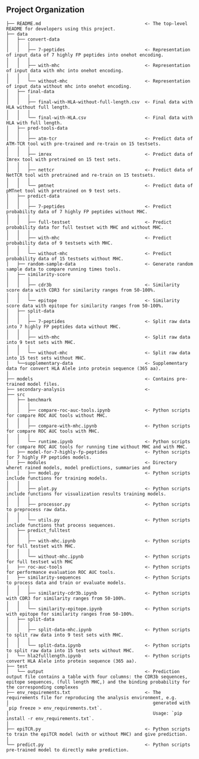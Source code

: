 ## Project Organization

    ├── README.md                                       <- The top-level README for developers using this project.
    ├── data
    │   ├── convert-data                    
    │   │   │
    │   │   ├── 7-peptides                              <- Representation of input data of 7 highly FP peptides into onehot encoding.
    │   │   │
    │   │   ├── with-mhc                                <- Representation of input data with mhc into onehot encoding.
    │   │   │
    │   │   └── without-mhc                             <- Representation of input data without mhc into onehot encoding.
    │   ├── final-data                      
    │   │   │
    │   │   ├── final-with-HLA-without-full-length.csv  <- Final data with HLA without full length.   
    │   │   │
    │   │   └── final-with-HLA.csv                      <- Final data with HLA with full length.
    │   ├── pred-tools-data                             
    │   │   │
    │   │   ├── atm-tcr                                 <- Predict data of ATM-TCR tool with pre-trained and re-train on 15 testsets.
    │   │   │
    │   │   ├── imrex                                   <- Predict data of Imrex tool with pretrained on 15 test sets.
    │   │   │                                           
    │   │   ├── nettcr                                  <- Predict data of NetTCR tool with pretrained and re-train on 15 testsets.
    │   │   │                                           
    │   │   └── pmtnet                                  <- Predict data of pMTnet tool with pretrained on 9 test sets.
    │   ├── predict-data                              
    │   │   │                                           
    │   │   ├── 7-peptides                              <- Predict probability data of 7 highly FP peptides without MHC.
    │   │   │                                           
    │   │   ├── full-testset                            <- Predict probability data for full testset with MHC and without MHC.
    │   │   │                                           
    │   │   ├── with-mhc                                <- Predict probability data of 9 testsets with MHC.
    │   │   │                                           
    │   │   └── without-mhc                             <- Predict probability data of 15 testsets without MHC.
    │   ├── random-sample-data                          <- Generate random sample data to compare running times tools.
    │   ├── similarity-score                            
    │   │   │                                           
    │   │   ├── cdr3b                                   <- Similarity score data with CDR3 for similarity ranges from 50-100%.
    │   │   │                                           
    │   │   └── epitope                                 <- Similarity score data with epitope for similarity ranges from 50-100%.
    │   ├── split-data                                  
    │   │   │                                           
    │   │   ├── 7-peptides                              <- Split raw data into 7 highly FP peptides data without MHC.
    │   │   │                                           
    │   │   ├── with-mhc                                <- Split raw data into 9 test sets with MHC.
    │   │   │                                           
    │   │   └── without-mhc                             <- Split raw data into 15 test sets without MHC.
    │   └──supplementary-data                           <- Supplementary data for convert HLA Alele into protein sequence (365 aa).
    │
    ├── models                                          <- Contains pre-trained model files.
    ├── secondary-analysis                              <- 
    ├── src                                             
    │   ├── benchmark                                   
    │   │   │                                           
    │   │   ├── compare-roc-auc-tools.ipynb             <- Python scripts for compare ROC AUC tools without MHC.
    │   │   │                                           
    │   │   ├── compare-with-mhc.ipynb                  <- Python scripts for compare ROC AUC tools with MHC.
    │   │   │                                           
    │   │   └── runtime.ipynb                           <- Python scripts for compare ROC AUC tools for running time without MHC and with MHC.
    │   ├── model-for-7-highly-fp-peptides              <- Python scripts for 7 highly FP peptides models.
    │   ├── modules                                     <- Directory wheret rained models, model predictions, summaries and
    │   │   ├── model.py                                <- Python scripts include functions for training models.
    │   │   │         
    │   │   ├── plot.py                                 <- Python scripts include functions for visualization results training models.
    │   │   │                                           
    │   │   ├── processor.py                            <- Python scripts to preprocess raw data.
    │   │   │                                                                             
    │   │   └── utils.py                                <- Python scripts include functions that process sequences.
    │   ├── predict_fulltest                           
    │   │   │                                           
    │   │   ├── with-mhc.ipynb                          <- Python scripts for full testset with MHC.
    │   │   │                                           
    │   │   └── without-mhc.ipynb                       <- Python scripts for full testset with MHC 
    │   ├── roc-auc-tools                               <- Python scripts for performance evaluation ROC AUC tools.
    │   ├── similarity-sequences                        <- Python Scripts to process data and train or evaluate models.
    │   │   │                                           
    │   │   ├── similarity-cdr3b.ipynb                  <- Python scripts with CDR3 for similarity ranges from 50-100%.
    │   │   │                                           
    │   │   └── similarity-epitope.ipynb                <- Python scripts with epitope for similarity ranges from 50-100%.
    │   ├── split-data                                 
    │   │   │                                           
    │   │   ├── split-data-mhc.ipynb                    <- Python scripts to split raw data into 9 test sets with MHC.
    │   │   │                                           
    │   │   └── split-data.ipynb                        <- Python scripts to split raw data into 15 test sets without MHC.
    │   └── hla2fulllength.ipynb                        <- Python scripts convert HLA Alele into protein sequence (365 aa).
    ├── test                                            
    │   └── output                                      <- Prediction output file contains a table with four columns: the CDR3b sequences, epitope sequences, (full length MHC,) and the binding probability for the corresponding complexes
    ├── env_requirements.txt                            <- The requirements file for reproducing the analysis environment, e.g.
    │                                                      generated with `pip freeze > env_requirements.txt`.
    │                                                      Usage: `pip install -r env_requirements.txt`.
    │
    ├── epiTCR.py                                       <- Python scripts to train the epiTCR model (with or without MHC) and give prediction.
    │                                                   
    └── predict.py                                      <- Python scripts pre-trained model to directly make prediction.